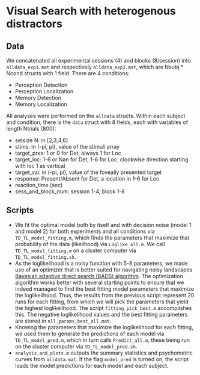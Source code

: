# Visual Search with heterogenous distractors




## Data

We concatenated all experimental sessions (4) and blocks (8/session) into `alldata_exp1.mat` and respectively `alldata_exp2.mat`, which are Nsubj * Ncond structs with 1 field. There are 4 conditions: 

- Perception Detection
- Perception Localization
- Memory Detection
- Memory Localization


All analyses were performed on the `alldata` structs. Within each subject and condition, there is the `data` struct with 8 fields, each with variables of length Ntrials (800):


- setsize N: in [2,3,4,6]
- stims: in (-pi, pi), value of the stimuli array
- target_pres: 1 or 0 for Det, always 1 for Loc
- target_loc: 1-6 or Nan for Det, 1-6 for Loc. clockwise direction starting with loc 1 as vertical
- target_val: in (-pi, pi), value of the foveally presented target
- response: Present/Absent for Det, a location in 1-6 for Loc
- reaction_time (sec)
- sess_and_block_num: session 1-4, block 1-8


## Scripts


- We fit the optimal model both by itself and with decision noise (model 1 and model 2) for both experiments and all conditions via `TD_TL_model_fitting.m`, which finds the parameters that maximize that probability of the data (likelihood) via `Loglike_all.m`. We call  `TD_TL_model_fitting.m` on a cluster computer via `TD_TL_model_fitting.sh`.
- As the loglikelihood is a noisy function with 5-8 parameters, we made use of an optimizer that is better suited for navigating noisy landscapes [Bayesian adaptive direct search (BADS) algorithm](https://github.com/lacerbi/bads). The optimization algorithm works better with several starting points to ensure that we indeed managed to find the best fitting model parameters that maximize the loglikelihood. Thus, the results from the previous script represent 20 runs for each fitting, from which we will pick the parameters that yield the highest loglikelihood. The script `fitting_pick_best.m` accomplishes this. The negative loglikelihood values and the best fitting parameters are stored in `nll_params_best_all.mat`.
- Knowing the parameters that maximize the loglikelihood for each fitting, we used them to generate the predictions of each model via `TD_TL_model_pred.m`, which in turn calls `Predict_all.m`, these being run on the cluster computer via `TD_TL_model_pred.sh`. 
- `analysis_and_plots.m` outputs the summary statistics and psychometric curves from `alldata.mat`. If the flag `model_pred` is turned on, the script loads the model predictions for each model and each subject. 



